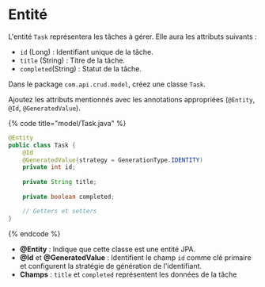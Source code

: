# Entité

L'entité `Task` représentera les tâches à gérer. Elle aura les attributs suivants :

* `id` (Long) : Identifiant unique de la tâche.
* `title` (String) : Titre de la tâche.
* `completed`(String) : Statut de la tâche.

Dans le package `com.api.crud.model`, créez une classe `Task`.

Ajoutez les attributs mentionnés avec les annotations appropriées (`@Entity`, `@Id`, `@GeneratedValue`).

{% code title="model/Task.java" %}
```java
@Entity
public class Task {
    @Id
    @GeneratedValue(strategy = GenerationType.IDENTITY)
    private int id;
	
    private String title;
	
    private boolean completed;

    // Getters et setters
}
```
{% endcode %}

* **@Entity** : Indique que cette classe est une entité JPA.
* **@Id** et **@GeneratedValue** : Identifient le champ `id` comme clé primaire et configurent la stratégie de génération de l'identifiant.
* **Champs** : `title` et `completed` représentent les données de la tâche
